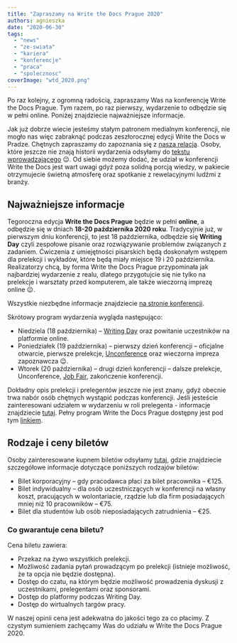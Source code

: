 ```yaml
---
title: "Zapraszamy na Write the Docs Prague 2020"
authors: agnieszka
date: "2020-06-30"
tags:
  - "news"
  - "ze-swiata"
  - "kariera"
  - "konferencje"
  - "praca"
  - "spolecznosc"
coverImage: "wtd_2020.png"
---
```


Po raz kolejny, z ogromną radością, zapraszamy Was na konferencję Write the Docs
Prague. Tym razem, po raz pierwszy, wydarzenie to odbędzie się w pełni online.
Poniżej znajdziecie najważniejsze informacje.

<!--truncate-->

Jak już dobrze wiecie jesteśmy stałym patronem medialnym konferencji, nie mogło
nas więc zabraknąć podczas zeszłorocznej edycji Write the Docs w Pradze.
Chętnych zapraszamy do zapoznania się z
[naszą relacją](http://techwriter.pl/nasza-relacja-z-write-the-docs-prague-2019/).
Osoby, które jeszcze nie znają historii wydarzenia odsyłamy do
[tekstu wprowadzającego](http://techwriter.pl/poznajcie-write-the-docs-europe/) 😉.
Od siebie możemy dodać, że udział w konferencji Write the Docs jest wart uwagi
gdyż poza solidną porcją wiedzy, w pakiecie otrzymujecie świetną atmosferę oraz
spotkanie z rewelacyjnymi ludźmi z branży.

## Najważniejsze informacje

Tegoroczna edycja **Write the Docs Prague** będzie w pełni **online**, a
odbędzie się w dniach **18-20 października 2020 roku**. Tradycyjnie już, w
pierwszym dniu konferencji, to jest 18 października, odbędzie się **Writing
Day** czyli zespołowe pisanie oraz rozwiązywanie problemów związanych z
zadaniem. Ćwiczenia z umiejętności pisarskich będą doskonałym wstępem dla
prelekcji i wykładów, które będą miały miejsce 19 i 20 października.
Realizatorzy chcą, by forma Write the Docs Prague przypominała jak najbardziej
wydarzenie z realu, dlatego przygotujcie się nie tylko na prelekcje i warsztaty
przed komputerem, ale także wieczorną imprezę online 😉.

Wszystkie niezbędne informacje znajdziecie
[na stronie konferencji](https://www.writethedocs.org/conf/prague/2020/).

Skrótowy program wydarzenia wygląda następująco:

- Niedziela (18 października) –
  [Writing Day](https://www.writethedocs.org/conf/prague/2020/writing-day/) oraz
  powitanie uczestników na platformie online.
- Poniedziałek (19 października) – pierwszy dzień konferencji – oficjalne
  otwarcie, pierwsze prelekcje,
  [Unconference](https://www.writethedocs.org/conf/prague/2020/unconference/)
  oraz wieczorna impreza zapoznawcza 😉.
- Wtorek (20 października) – drugi dzień konferencji – dalsze prelekcje,
  Unconference,
  [Job Fair](https://www.writethedocs.org/conf/prague/2020/job-fair/),
  zakończenie konferencji.

Dokładny opis prelekcji i prelegentów jeszcze nie jest znany, gdyż obecnie trwa
nabór osób chętnych wystąpić podczas konferencji. Jeśli jesteście zainteresowani
udziałem w wydarzeniu w roli prelegenta - informacje znajdziecie
[tutaj](https://www.writethedocs.org/conf/prague/2020/cfp/). Pełny program Write
the Docs Prague dostępny jest pod tym
[linkiem](https://www.writethedocs.org/conf/prague/2020/schedule/).

## Rodzaje i ceny biletów

Osoby zainteresowane kupnem biletów odsyłamy
[tutaj](https://www.writethedocs.org/conf/prague/2020/tickets/), gdzie
znajdziecie szczegółowe informacje dotyczące poniższych rodzajów biletów:

- Bilet korporacyjny – gdy pracodawca płaci za bilet pracownika – €125.
- Bilet indywidualny – dla osób uczestniczących w konferencji na własny koszt,
  pracujących w wolontariacie, rządzie lub dla firm posiadających mniej niż 10
  pracowników – €75.
- Bilet dla studentów lub osób nieposiadających zatrudnienia – €25.

### Co gwarantuje cena biletu?

Cena biletu zawiera:

- Przekaz na żywo wszystkich prelekcji.
- Możliwość zadania pytań prowadzącym po prelekcji (istnieje możliwość, że ta
  opcja nie będzie dostępna).
- Dostęp do czatu, na którym będzie możliwość prowadzenia dyskusji z
  uczestnikami, prelegentami oraz sponsorami.
- Dostęp do platformy podczas Writing Day.
- Dostęp do wirtualnych targów pracy.

W naszej opinii cena jest adekwatna do jakości tego za co płacimy. Z czystym
sumieniem zachęcamy Was do udziału w Write the Docs Prague 2020.
